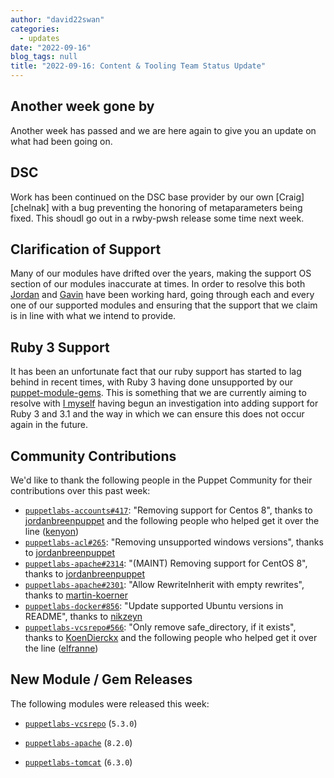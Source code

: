 ```yaml
---
author: "david22swan"
categories:
  - updates
date: "2022-09-16"
blog_tags: null
title: "2022-09-16: Content & Tooling Team Status Update"
---
```


## Another week gone by

Another week has passed and we are here again to give you an update on what had been going on.

## DSC

Work has been continued on the DSC base provider by our own [Craig][chelnak] with a bug preventing the honoring of metaparameters being fixed. This shoudl go out in a rwby-pwsh release some time next week.

## Clarification of Support

Many of our modules have drifted over the years, making the support OS section of our modules inaccurate at times. In order to resolve this both [Jordan][Jordan] and [Gavin][Gavin] have been working hard, going through each and every one of our supported modules and ensuring that the support that we claim is in line with what we intend to provide.

## Ruby 3 Support

It has been an unfortunate fact that our ruby support has started to lag behind in recent times, with Ruby 3 having done unsupported by our [puppet-module-gems][puppet-module-gems].
This is something that we are currently aiming to resolve with [I myself][David] having begun an investigation into adding support for Ruby 3 and 3.1 and the way in which we can ensure this does not occur again in the future.

## Community Contributions

We'd like to thank the following people in the Puppet Community for their contributions over this past week:

- [`puppetlabs-accounts#417`][puppetlabs-accounts-pr-417]: "Removing support for Centos 8", thanks to [jordanbreenpuppet][jordanbreenpuppet] and the following people who helped get it over the line ([kenyon][kenyon])
- [`puppetlabs-acl#265`][puppetlabs-acl-pr-265]: "Removing unsupported windows versions", thanks to [jordanbreenpuppet][jordanbreenpuppet]
- [`puppetlabs-apache#2314`][puppetlabs-apache-pr-2314]: "(MAINT) Removing support for CentOS 8", thanks to [jordanbreenpuppet][jordanbreenpuppet]
- [`puppetlabs-apache#2301`][puppetlabs-apache-pr-2301]: "Allow RewriteInherit with empty rewrites", thanks to [martin-koerner][martin-koerner]
- [`puppetlabs-docker#856`][puppetlabs-docker-pr-856]: "Update supported Ubuntu versions in README", thanks to [nikzeyn][nikzeyn]
- [`puppetlabs-vcsrepo#566`][puppetlabs-vcsrepo-pr-566]: "Only remove safe_directory, if it exists", thanks to [KoenDierckx][KoenDierckx] and the following people who helped get it over the line ([elfranne][elfranne])

## New Module / Gem Releases

The following modules were released this week:

- [`puppetlabs-vcsrepo`][puppetlabs-vcsrepo] (`5.3.0`)
- [`puppetlabs-apache`][puppetlabs-apache] (`8.2.0`)
- [`puppetlabs-tomcat`][puppetlabs-tomcat] (`6.3.0`)

  [puppetlabs-vcsrepo]: https://github.com/puppetlabs/puppetlabs-vcsrepo
  [puppetlabs-apache]: https://github.com/puppetlabs/puppetlabs-apache
  [puppetlabs-tomcat]: https://github.com/puppetlabs/puppetlabs-tomcat
  [puppetlabs-accounts-pr-417]: https://github.com/puppetlabs/puppetlabs-accounts/pull/417
  [jordanbreenpuppet]: https://github.com/jordanbreenpuppet
  [kenyon]: https://github.com/kenyon
  [puppetlabs-acl-pr-265]: https://github.com/puppetlabs/puppetlabs-acl/pull/265
  [puppetlabs-apache-pr-2314]: https://github.com/puppetlabs/puppetlabs-apache/pull/2314
  [puppetlabs-apache-pr-2301]: https://github.com/puppetlabs/puppetlabs-apache/pull/2301
  [martin-koerner]: https://github.com/martin-koerner
  [puppetlabs-docker-pr-856]: https://github.com/puppetlabs/puppetlabs-docker/pull/856
  [nikzeyn]: https://github.com/nikzeyn
  [puppetlabs-vcsrepo-pr-566]: https://github.com/puppetlabs/puppetlabs-vcsrepo/pull/566
  [KoenDierckx]: https://github.com/KoenDierckx
  [elfranne]: https://github.com/elfranne
  [Craig]: https://github.com/chelnak
  [Gavin]: https://github.com/GSPatton
  [Jordan]: https://github.com/jordanbreenpuppet
  [David]: https://github.com/david22swan
  [puppet-module-gems]: https://github.com/puppetlabs/puppet-module-gems
